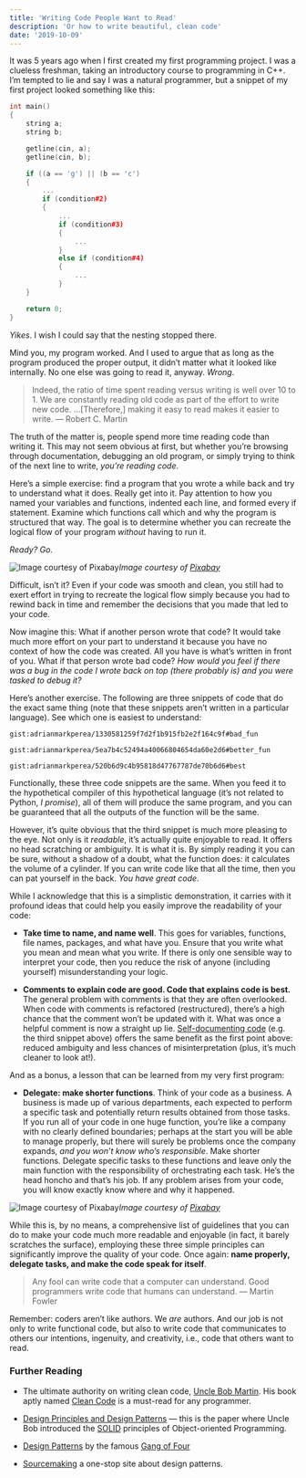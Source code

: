 ```yaml
---
title: 'Writing Code People Want to Read'
description: 'Or how to write beautiful, clean code'
date: '2019-10-09'
---
```


It was 5 years ago when I first created my first programming project. I was a clueless freshman, taking an introductory course to programming in C++. I’m tempted to lie and say I was a natural programmer, but a snippet of my first project looked something like this:

```cpp
int main()
{
    string a;
    string b;

    getline(cin, a);
    getline(cin, b);

    if ((a == 'g') || (b == 'c')
    {
        ...
        if (condition#2)
        {
            ...
            if (condition#3)
            {
                ...
            }
            else if (condition#4)
            {
                ...
            }
    } 

    return 0;
}
```

*Yikes*. I wish I could say that the nesting stopped there.

Mind you, my program worked. And I used to argue that as long as the program produced the proper output, it didn’t matter what it looked like internally. No one else was going to read it, anyway. *Wrong*.
> Indeed, the ratio of time spent reading versus writing is well over 10 to 1. We are constantly reading old code as part of the effort to write new code. …[Therefore,] making it easy to read makes it easier to write. — Robert C. Martin

The truth of the matter is, people spend more time reading code than writing it. This may not seem obvious at first, but whether you’re browsing through documentation, debugging an old program, or simply trying to think of the next line to write, *you’re reading code*.

Here’s a simple exercise: find a program that you wrote a while back and try to understand what it does. Really get into it. Pay attention to how you named your variables and functions, indented each line, and formed every if statement. Examine which functions call which and why the program is structured that way. The goal is to determine whether you can recreate the logical flow of your program *without* having to run it.

*Ready? Go.*

![Image courtesy of [Pixabay](https://pixabay.com/photos/doors-choices-choose-decision-1767562/)](https://cdn-images-1.medium.com/max/2000/0*S315agQcId-6piEI.jpg)*Image courtesy of [Pixabay](https://pixabay.com/photos/doors-choices-choose-decision-1767562/)*

Difficult, isn’t it? Even if your code was smooth and clean, you still had to exert effort in trying to recreate the logical flow simply because you had to rewind back in time and remember the decisions that you made that led to your code.

Now imagine this: What if another person wrote that code? It would take much more effort on your part to understand it because you have no context of how the code was created. All you have is what’s written in front of you. What if that person wrote bad code? *How would you feel if there was a bug in the code I wrote back on top (there probably is) and you were tasked to debug it?*

Here’s another exercise. The following are three snippets of code that do the exact same thing (note that these snippets aren’t written in a particular language). See which one is easiest to understand:

`gist:adrianmarkperea/1330581259f7d2f1b915fb2e2f164c9f#bad_fun`

`gist:adrianmarkperea/5ea7b4c52494a40066804654da60e2d6#better_fun`

`gist:adrianmarkperea/520b6d9c4b95818d47767787de70b6d6#best`

Functionally, these three code snippets are the same. When you feed it to the hypothetical compiler of this hypothetical language (it’s not related to Python, *I promise*), all of them will produce the same program, and you can be guaranteed that all the outputs of the function will be the same.

However, it’s quite obvious that the third snippet is much more pleasing to the eye. Not only is it *readable*, it’s actually quite enjoyable to read. It offers no head scratching or ambiguity. It is what it is. By simply reading it you can be sure, without a shadow of a doubt, what the function does: it calculates the volume of a cylinder. If you can write code like that all the time, then you can pat yourself in the back. *You have great code*.

While I acknowledge that this is a simplistic demonstration, it carries with it profound ideas that could help you easily improve the readability of your code:

* **Take time to name, and name well**. This goes for variables, functions, file names, packages, and what have you. Ensure that you write what you mean and mean what you write. If there is only one sensible way to interpret your code, then you reduce the risk of anyone (including yourself) misunderstanding your logic.

* **Comments to explain code are good. Code that explains code is best.** The general problem with comments is that they are often overlooked. When code with comments is refactored (restructured), there’s a high chance that the comment won’t be updated with it. What was once a helpful comment is now a straight up lie. [Self-documenting code](https://en.wikipedia.org/wiki/Self-documenting_code) (e.g. the third snippet above) offers the same benefit as the first point above: reduced ambiguity and less chances of misinterpretation (plus, it’s much cleaner to look at!).

And as a bonus, a lesson that can be learned from my very first program:

* **Delegate: make shorter functions**. Think of your code as a business. A business is made up of various departments, each expected to perform a specific task and potentially return results obtained from those tasks. If you run all of your code in one huge function, you’re like a company with no clearly defined boundaries; perhaps at the start you will be able to manage properly, but there will surely be problems once the company expands, *and you won’t know who’s responsible*. Make shorter functions. Delegate specific tasks to these functions and leave only the main function with the responsibility of orchestrating each task. He’s the head honcho and that’s his job. If any problem arises from your code, you will know exactly know where and why it happened.

![Image courtesy of [Pixabay](https://pixabay.com/photos/pets-dog-corgi-cute-4415649/)](https://cdn-images-1.medium.com/max/2000/0*UAZjZaW2trdC6eX4.jpg)*Image courtesy of [Pixabay](https://pixabay.com/photos/pets-dog-corgi-cute-4415649/)*

While this is, by no means, a comprehensive list of guidelines that you can do to make your code much more readable and enjoyable (in fact, it barely scratches the surface), employing these three simple principles can significantly improve the quality of your code. Once again: **name properly, delegate tasks, and make the code speak for itself**.
> Any fool can write code that a computer can understand. Good programmers write code that humans can understand. — Martin Fowler

Remember: coders aren’t like authors. We *are* authors. And our job is not only to write functional code, but also to write code that communicates to others our intentions, ingenuity, and creativity, i.e., code that others want to read.

### **Further Reading**

* The ultimate authority on writing clean code, [Uncle Bob Martin](https://en.wikipedia.org/wiki/Robert_C._Martin). His book aptly named [Clean Code](https://amzn.to/320MrFh) is a must-read for any programmer.

* [Design Principles and Design Patterns](https://web.archive.org/web/20150906155800/http://www.objectmentor.com/resources/articles/Principles_and_Patterns.pdf) — this is the paper where Uncle Bob introduced the [SOLID](https://www.baeldung.com/solid-principles) principles of Object-oriented Programming.

* [Design Patterns](https://amzn.to/30ZrGZh) by the famous [Gang of Four](https://en.wikipedia.org/wiki/Design_Patterns)

* [Sourcemaking](https://sourcemaking.com/design_patterns) a one-stop site about design patterns.